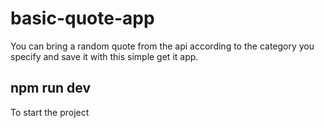 # basic-quote-app

You can bring a random quote from the api according to the category you specify and save it with this simple get it app.



## npm run dev
To start the project

